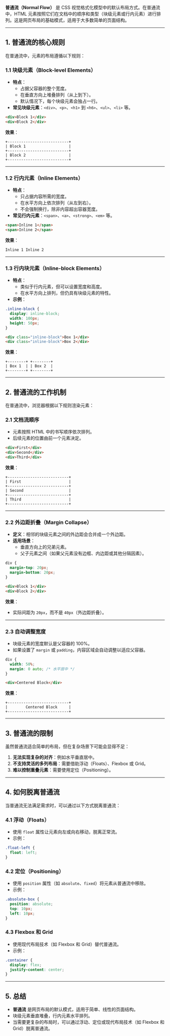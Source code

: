 **普通流（Normal Flow）** 是 CSS 视觉格式化模型中的默认布局方式。在普通流中，HTML 元素按照它们在文档中的顺序和类型（块级元素或行内元素）进行排列。这是网页布局的基础模式，适用于大多数简单的页面结构。

---

## **1. 普通流的核心规则**
在普通流中，元素的布局遵循以下规则：

### **1.1 块级元素（Block-level Elements）**
- **特点**：
  - 占据父容器的整个宽度。
  - 在垂直方向上堆叠排列（从上到下）。
  - 默认情况下，每个块级元素会独占一行。
- **常见块级元素**：`<div>`、`<p>`、`<h1>` 到 `<h6>`、`<ul>`、`<li>` 等。

```html
<div>Block 1</div>
<div>Block 2</div>
```

**效果**：
```
+---------------------------+
| Block 1                   |
+---------------------------+
| Block 2                   |
+---------------------------+
```

---

### **1.2 行内元素（Inline Elements）**
- **特点**：
  - 只占据内容所需的宽度。
  - 在水平方向上依次排列（从左到右）。
  - 不会强制换行，除非内容超出容器宽度。
- **常见行内元素**：`<span>`、`<a>`、`<strong>`、`<em>` 等。

```html
<span>Inline 1</span>
<span>Inline 2</span>
```

**效果**：
```
Inline 1 Inline 2
```

---

### **1.3 行内块元素（Inline-block Elements）**
- **特点**：
  - 类似于行内元素，但可以设置宽度和高度。
  - 在水平方向上排列，但仍具有块级元素的特性。
- **示例**：
```css
.inline-block {
  display: inline-block;
  width: 100px;
  height: 50px;
}
```

```html
<div class="inline-block">Box 1</div>
<div class="inline-block">Box 2</div>
```

**效果**：
```
+--------+ +--------+
| Box 1  | | Box 2  |
+--------+ +--------+
```

---

## **2. 普通流的工作机制**
在普通流中，浏览器根据以下规则渲染元素：

### **2.1 文档流顺序**
- 元素按照 HTML 中的书写顺序依次排列。
- 后续元素的位置由前一个元素决定。

```html
<div>First</div>
<div>Second</div>
<div>Third</div>
```

**效果**：
```
+---------------------------+
| First                     |
+---------------------------+
| Second                    |
+---------------------------+
| Third                     |
+---------------------------+
```

---

### **2.2 外边距折叠（Margin Collapse）**
- **定义**：相邻的块级元素之间的外边距会合并成一个外边距。
- **适用场景**：
  - 垂直方向上的兄弟元素。
  - 父子元素之间（如果父元素没有边框、内边距或其他分隔因素）。

```css
div {
  margin-top: 20px;
  margin-bottom: 20px;
}
```

```html
<div>Block 1</div>
<div>Block 2</div>
```

**效果**：
- 实际间距为 `20px`，而不是 `40px`（外边距折叠）。

---

### **2.3 自动调整宽度**
- 块级元素的宽度默认是父容器的 100%。
- 如果设置了 `margin` 或 `padding`，内容区域会自动调整以适应父容器。

```css
div {
  width: 50%;
  margin: 0 auto; /* 水平居中 */
}
```

```html
<div>Centered Block</div>
```

**效果**：
```
+---------------------------+
|        Centered Block     |
+---------------------------+
```

---

## **3. 普通流的限制**
虽然普通流适合简单的布局，但在复杂场景下可能会显得不足：
1. **无法实现复杂的对齐**：例如水平垂直居中。
2. **不支持灵活的多列布局**：需要借助浮动（Floats）、Flexbox 或 Grid。
3. **难以控制重叠元素**：需要使用定位（Positioning）。

---

## **4. 如何脱离普通流**
当普通流无法满足需求时，可以通过以下方式脱离普通流：

### **4.1 浮动（Floats）**
- 使用 `float` 属性让元素向左或向右移动，脱离正常流。
- 示例：
```css
.float-left {
  float: left;
}
```

### **4.2 定位（Positioning）**
- 使用 `position` 属性（如 `absolute`、`fixed`）将元素从普通流中移除。
- 示例：
```css
.absolute-box {
  position: absolute;
  top: 10px;
  left: 10px;
}
```

### **4.3 Flexbox 和 Grid**
- 使用现代布局技术（如 Flexbox 和 Grid）替代普通流。
- 示例：
```css
.container {
  display: flex;
  justify-content: center;
}
```

---

## **5. 总结**
- **普通流** 是网页布局的默认模式，适用于简单、线性的页面结构。
- 块级元素垂直堆叠，行内元素水平排列。
- 当需要更复杂的布局时，可以通过浮动、定位或现代布局技术（如 Flexbox 和 Grid）脱离普通流。
